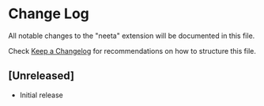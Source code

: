 # Change Log
All notable changes to the "neeta" extension will be documented in this file.

Check [Keep a Changelog](http://keepachangelog.com/) for recommendations on how to structure this file.

## [Unreleased]
- Initial release
